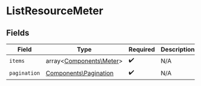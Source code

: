 # ListResourceMeter


## Fields

| Field                                                          | Type                                                           | Required                                                       | Description                                                    |
| -------------------------------------------------------------- | -------------------------------------------------------------- | -------------------------------------------------------------- | -------------------------------------------------------------- |
| `items`                                                        | array<[Components\Meter](../../Models/Components/Meter.md)>    | :heavy_check_mark:                                             | N/A                                                            |
| `pagination`                                                   | [Components\Pagination](../../Models/Components/Pagination.md) | :heavy_check_mark:                                             | N/A                                                            |
